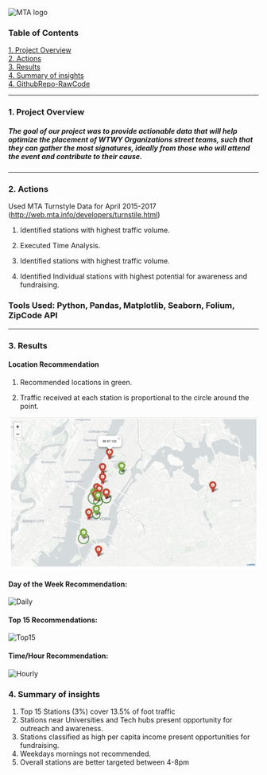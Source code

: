 ![MTA logo](https://upload.wikimedia.org/wikipedia/commons/7/7a/MTA_New_York_City_Subway_logo.svg)



### Table of Contents
[1. Project Overview](#section-a)  
[2. Actions](#section-b)  
[3. Results](#section-c)  
[4. Summary of insights](#section-d)  
[4. GithubRepo-RawCode](https://github.com/smeetvikani/NYC-Subway-Traffic-Analysis)


---

### <a name="section-a"></a>1.  Project Overview
##### The goal of our project was to provide actionable data that will help optimize the placement of WTWY Organizations street teams, such that they can gather the most signatures, ideally from those who will attend the event and contribute to their cause.
---

### <a name="section-b"></a>2.  Actions
Used MTA Turnstyle Data for April 2015-2017 (http://web.mta.info/developers/turnstile.html)
 
1. Identified stations with highest traffic volume.
 
2. Executed Time Analysis.

3. Identified stations with highest traffic volume.

4. Identified Individual stations with highest potential for awareness and fundraising.

### Tools Used: Python, Pandas, Matplotlib, Seaborn, Folium, ZipCode API


---

### <a name="section-c"></a>3.  Results

#### Location Recommendation

1. Recommended locations in green. 

2. Traffic received at each station is proportional to the circle around the point. 

![Map](https://raw.githubusercontent.com/smeetvikani/smeetvikani.github.io/master/_posts/images/graphs/Map_folium.png)


#### Day of the Week Recommendation:
![Daily](https://github.com/smeetvikani/smeetvikani.github.io/tree/master/_posts/images/graphs/Wkdy_Wknd.png)

#### Top 15 Recommendations:
![Top15](https://github.com/smeetvikani/smeetvikani.github.io/tree/master/_posts/images/graphs/Top15Stations.png)

#### Time/Hour Recommendation:
![Hourly](https://github.com/smeetvikani/smeetvikani.github.io/tree/master/_posts/images/graphs/116%20ST.png)


### <a name="section-d"></a>4.  Summary of insights
1. Top 15 Stations (3%) cover 13.5% of foot traffic
2. Stations near Universities and Tech hubs present opportunity for  outreach and awareness. 
3. Stations classified as high per capita income present opportunities for fundraising. 
4. Weekdays mornings not recommended.
5. Overall stations are better targeted between 4-8pm



